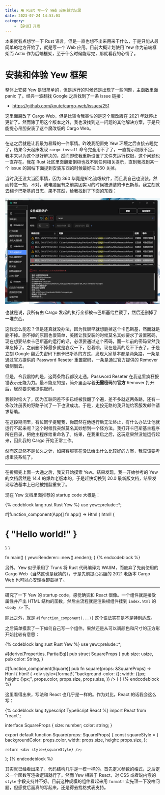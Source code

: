 ```yaml
---
title: 用 Rust 写一个 Web 应用踩坑记录
date: 2023-07-24 14:53:03
category:
    - 【杂谈】开发
---
```


本来就有点想学一下 Rust 语言，但是一直也想不出来用来干什么，于是只能从最简单的地方开始了，就是写一个 Web 应用。目前大概计划使用 Yew 作为前端框架而 Actix 作为后端框架，至于什么时候能写完，那就看我的心情了。

<!-- more -->

# 安装和体验 Yew 框架

整体上安装 Yew 是很简单的，但是运行的时候还是出现了一些问题，主函数里面 panic 了。经典一波翻找 Google 之后找到了一条 issue 链接：

- https://github.com/koute/cargo-web/issues/251

这里面魔改了 Cargo Web，但是比较令我害怕的是这个魔改版在 2021 年就停止更新了。然而除了用这个版本之外，我也没找到这一问题的其他解决方案，于是只能提心吊胆安装了这个魔改版的 Cargo Web。

---

在这之后就是让我最为暴躁的一件事情。昨晚我配置完 Yew 环境之后直接去睡觉了，结果今天起床发现 `cargo install` 命令完全用不了了，一直提示权限不足。我本来以为这个挺好解决的，然而即使我重新设置了文件夹运行权限，这个问题也一直存在。我在 Rust 社区里面翻箱倒柜也找不到任何相关提示，直到我找到某一个 issue 的回帖下面提到安装东西的时候最好把 360 关掉。

当时我还没太当回事情，因为 360 毕竟是知名流氓软件，而且我自己也没装。然而转念一想，不对，我电脑里有之前美团实习的时候被迫装的卡巴斯基。我立刻就去翻卡巴斯基的日志，果不其然，给我找到了下面的东西：

![](/uploads/rust-web/1.png)

也就是说，我所有由 Cargo 发起的执行全都被卡巴斯基给拦截了，然后还删掉了一堆东西。

这我怎么能忍？但是还真就没办法，因为我很早就想删掉这个卡巴斯基，然而就是删不掉。删不掉的原因也很简单，美团让我安装的时候莫名其妙要求了设置密码，现在想要结束卡巴斯基的运行的话，必须要通过这个密码，而一年前的密码显然我早忘掉了。之前删不掉最多就是哀叹一下，忍着呗，现在是真的忍不下去了。于是立刻 Google 翻丢失密码下删卡巴斯基的方式，发现大家基本都是两条路，一条是通过官方提供的 Password Reseter 重置密码，一条是通过官方提供的 Remover 强制删去。

但是，令我震惊的是，这两条路我都没走通。Password Reseter 在我这里疯狂报错表示无能为力。最不能忍的是，简介里面写着**无需密码**的**官方** Remover 打开后，居然要求我提供密码。

我顿时恼火了，因为互联网差不多已经被我翻了个遍，差不多就这两条路，还有一条改注册表的野路子试了一下也没成功。于是，走投无路的我只能给客服发邮件请求帮助。

在这段期间里，有位同学提醒我，你既然在他运行后无法终止，有什么办法让他就运行不起来呢？这个时候我突然莫名其妙想到一个怪方法。我打开卡巴斯基主程序所在目录，把他主程序给重命名了。结果，在我重启之后，这玩意果然没能运行起来，因此我的 Cargo 开始正常工作。

然而这显然不是长久之计，如果客服实在没法给出什么比较好的方案，我应该要考虑重装系统了。

---

在折腾完上面一大通之后，我又开始摸索 Yew。结果发现，我一开始参考的 Yew 的文档居然是 14.4 的爆炸老版本的，于是赶快切换到 20.0 最新版文档，结果发现写法基本上已经被推翻重来了。

现在 Yew 文档里面推荐的 startup code 大概是：

{% codeblock lang:rust Rust Yew %}
use yew::prelude::*;

#[function_component(App)]
fn app() -> Html {
    html! {
        <h1>{ "Hello world!" }</h1>
    }
}

fn main() {
    yew::Renderer::<App>::new().render();
}
{% endcodeblock %}

另外，Yew 似乎采用了 Trunk 将 Rust 代码编译为 WASM，而废弃了先前使用的 Cargo Web（当然这也是我猜的），于是先前提心吊胆的 2021 老版本 Cargo Web 也可以心安理得卸载掉了。

---

研究了一下 Yew 的 startup code，感觉确实和 React 很像。一个组件就是接受属性并产出 HTML 结构的函数，然后主流程就是渲染根组件挂到 `index.html` 的 `<body />` 下。

除此之外，就是 `#[function_component(...)]` 这个语法实在是不是特别适应。

之后简单摸索了一下如何自己写一个组件。果然还是从可以调颜色和尺寸的正方形开始比较有意思：

{% codeblock lang:rust Rust Yew %}
use yew::prelude::*;

#[derive(Properties, PartialEq)]
pub struct SquareProps {
    pub size: usize,
    pub color: String,
}

#[function_component(Square)]
pub fn square(props: &SquareProps) -> Html {
    html! {
        <div style={format!(
            "background-color: {}; width: {}px; height: {}px;",
            props.color,
            props.size,
            props.size,
        )} />
    }
}
{% endcodeblock %}

这里看得出来，写法和 React 也几乎是一样的。作为对比，React 的话我会这么写：

{% codeblock lang:typescript TypeScript React %}
import React from "react";

interface SquareProps {
    size: number;
    color: string;
}

export default function Square(props: SquareProps) {
    const squareStyle = {
        backgroundColor: props.color,
        width: props.size,
        height: props.size,
    };

    return <div style={squareStyle} />;
};
{% endcodeblock %}

其实就已经看出来了，代码结构几乎是一模一样的。首先定义参数的格式，之后定义一个函数写渲染逻辑就行了。然而 Yew 相较于 React，对 CSS 或者说内嵌的 `style` 字段支持并不好。目前这种规模的组件看起来用 `format!` 宏先顶一下没啥问题，但感觉后面真的写起来，还是得去找格式表支持。
